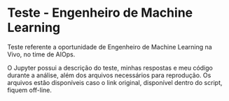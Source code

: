 # Teste - Engenheiro de Machine Learning
Teste referente a oportunidade de Engenheiro de Machine Learning na Vivo, no time de AIOps.

O Jupyter possui a descrição do teste, minhas respostas e meu código durante a análise, além dos arquivos necessários para reprodução. Os arquivos estão disponíveis caso o link original, disponível dentro do script, fiquem off-line.
